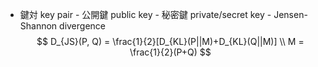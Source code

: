 - 鍵対 key pair
                - 公開鍵 public key
                - 秘密鍵 private/secret key
                - Jensen-Shannon divergence
                    $$ D_{JS}(P, Q) = \frac{1}{2}[D_{KL}(P||M)+D_{KL}(Q||M)] \\ M = \frac{1}{2}(P+Q) $$